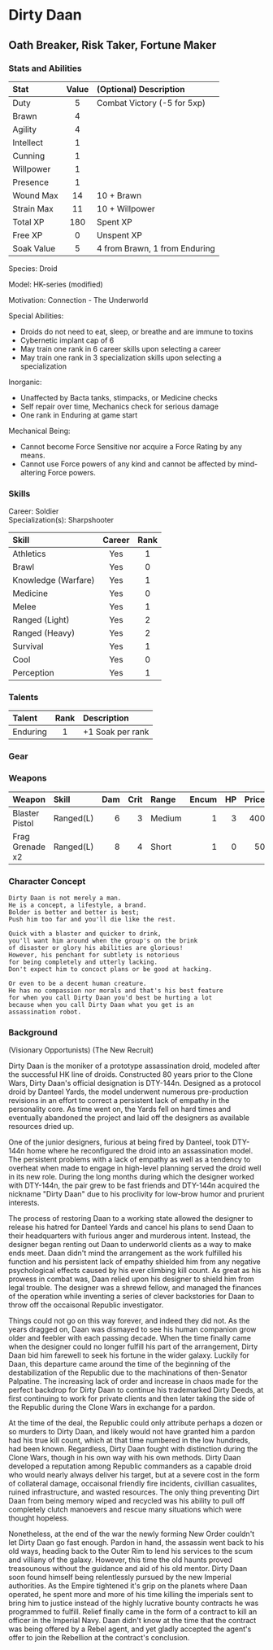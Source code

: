 # Dirty Daan
## Oath Breaker, Risk Taker, Fortune Maker

### Stats and Abilities

| Stat      | Value | (Optional) Description        |
|:----------|:-----:|:------------------------------|
| Duty      | 5     | Combat Victory (-5 for 5xp)   |
| Brawn     | 4     |                               |
| Agility   | 4     |                               |
| Intellect | 1     |                               |
| Cunning   | 1     |                               |
| Willpower | 1     |                               |
| Presence  | 1     |                               |
| Wound Max | 14    | 10 + Brawn                    |
| Strain Max| 11    | 10 + Willpower                |
| Total XP  | 180   | Spent XP                      |
| Free XP   | 0     | Unspent XP                    |
| Soak Value| 5     | 4 from Brawn, 1 from Enduring |

Species: Droid

Model:  HK-series (modified)

Motivation: Connection - The Underworld

Special Abilities:  
- Droids do not need to eat, sleep, or breathe and are immune to toxins  
- Cybernetic implant cap of 6  
- May train one rank in 6 career skills upon selecting a career  
- May train one rank in 3 specialization skills upon selecting a specialization  

Inorganic:  
- Unaffected by Bacta tanks, stimpacks, or Medicine checks  
- Self repair over time, Mechanics check for serious damage  
- One rank in Enduring at game start  

Mechanical Being:  
- Cannot become Force Sensitive nor acquire a Force Rating by any means.  
- Cannot use Force powers of any kind and cannot be affected by mind-altering
  Force powers.  

### Skills

Career: Soldier  
Specialization(s): Sharpshooter  

| Skill                     | Career | Rank |
|:--------------------------|:------:|:----:|
| Athletics                 | Yes    | 1    |
| Brawl                     | Yes    | 0    |
| Knowledge (Warfare)       | Yes    | 1    |
| Medicine                  | Yes    | 0    |
| Melee                     | Yes    | 1    |
| Ranged (Light)            | Yes    | 2    |
| Ranged (Heavy)            | Yes    | 2    |
| Survival                  | Yes    | 1    |
| Cool                      | Yes    | 0    |
| Perception                | Yes    | 1    |

### Talents

| Talent        | Rank | Description                |
|:--------------|:----:|:---------------------------|
| Enduring      | 1    | +1 Soak per rank           |

### Gear

### Weapons

| Weapon          | Skill     | Dam | Crit | Range  | Encum | HP | Price | Special         |
|:----------------|:----------|----:|-----:|:-------|------:|---:|------:|:----------------|
| Blaster Pistol  | Ranged(L) | 6   | 3    | Medium | 1     | 3  | 400   | Stun            |
| Frag Grenade x2 | Ranged(L) | 8   | 4    | Short  | 1     | 0  | 50    | Blast 6         |

### Character Concept

```
Dirty Daan is not merely a man. 
He is a concept, a lifestyle, a brand. 
Bolder is better and better is best;
Push him too far and you'll die like the rest.

Quick with a blaster and quicker to drink,
you'll want him around when the group's on the brink
of disaster or glory his abilities are glorious!
However, his penchant for subtlety is notorious
for being completely and utterly lacking. 
Don't expect him to concoct plans or be good at hacking.

Or even to be a decent human creature.
He has no compassion nor morals and that's his best feature
for when you call Dirty Daan you'd best be hurting a lot
because when you call Dirty Daan what you get is an
assassination robot.
```

### Background

(Visionary Opportunists)
(The New Recruit)

Dirty Daan is the moniker of a prototype assassination droid, modeled after the 
successful HK line of droids. Constructed 80 years prior to the Clone Wars, Dirty 
Daan's official designation is DTY-144n. Designed as a protocol droid by Danteel 
Yards, the model underwent numerous pre-production revisions in an effort to correct 
a persistent lack of empathy in the personality core. As time went on, the Yards 
fell on hard times and eventually abandoned the project and laid off the designers 
as available resources dried up. 

One of the junior designers, furious at being fired by Danteel, took DTY-144n 
home where he reconfigured the droid into an assassination model. The persistent 
problems with a lack of empathy as well as a tendency to overheat when made to engage 
in high-level planning served the droid well in its new role. During the long months
during which the designer worked with DTY-144n, the pair grew to be fast friends and
DTY-144n acquired the nickname "Dirty Daan" due to his proclivity for low-brow humor
and prurient interests.

The process of restoring Daan to a working state allowed the designer to
release his hatred for Danteel Yards and cancel his plans to send Daan to their
headquarters with furious anger and murderous intent. Instead, the designer began
renting out Daan to underworld clients as a way to make ends meet. Daan didn't mind
the arrangement as the work fulfilled his function and his persistent lack of
empathy shielded him from any negative psychological effects caused by his ever
climbing kill count. As great as his prowess in combat was, Daan relied upon his
designer to shield him from legal trouble. The designer was a shrewd fellow, and 
managed the finances of the operation while inventing a series of clever backstories
for Daan to throw off the occaisonal Republic investigator. 

Things could not go on this way forever, and indeed they did not. As the years
dragged on, Daan was dismayed to see his human companion grow older and feebler 
with each passing decade. When the time finally came when the designer could no 
longer fulfill his part of the arrangement, Dirty Daan bid him farewell to seek his
fortune in the wider galaxy. Luckily for Daan, this departure came around the time
of the beginning of the destabilization of the Republic due to the machinations of 
then-Senator Palpatine. The increasing lack of order and increase in chaos made for
the perfect backdrop for Dirty Daan to continue his trademarked Dirty Deeds, at 
first continuing to work for private clients and then later taking the side of the
Republic during the Clone Wars in exchange for a pardon. 

At the time of the deal, the Republic could only attribute perhaps a dozen or 
so murders to Dirty Daan, and likely would not have granted him a pardon had his 
true kill count, which at that time numbered in the low hundreds, had been known.
Regardless, Dirty Daan fought with distinction during the Clone Wars, though in his
own way with his own methods. Dirty Daan developed a reputation among Republic 
commanders as a capable droid who would nearly always deliver his target, but at a 
severe cost in the form of collateral damage, occaisonal friendly fire incidents, 
civillian casualites, ruined infrastructure, and wasted resources. The only thing
preventing Dirt Daan from being memory wiped and recycled was his ability to pull
off completely clutch manoevers and rescue many situations which were thought 
hopeless.

Nonetheless, at the end of the war the newly forming New Order couldn't let 
Dirty Daan go fast enough. Pardon in hand, the assassin went back to his old ways,
heading back to the Outer Rim to lend his services to the scum and villiany of the
galaxy. However, this time the old haunts proved treasounous without the guidance 
and aid of his old mentor. Dirty Daan soon found himself being relentlessly pursued
by the new Imperial authorities. As the Empire tightened it's grip on the planets 
where Daan operated, he spent more and more of his time killing the imperials sent
to bring him to justice instead of the highly lucrative bounty contracts he was
programmed to fulfill. Relief finally came in the form of a contract to kill an 
officer in the Imperial Navy. Daan didn't know at the time that the contract was
being offered by a Rebel agent, and yet gladly accepted the agent's offer to join
the Rebellion at the contract's conclusion. 



